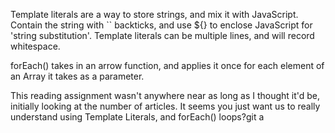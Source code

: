 Template literals are a way to store strings, and mix it with JavaScript. Contain the string with `` backticks, and use ${} to enclose JavaScript for 'string substitution'. Template literals can be multiple lines, and will record whitespace.

forEach() takes in an arrow function, and applies it once for each element of an Array it takes as a parameter.

This reading assignment wasn't anywhere near as long as I thought it'd be, initially looking at the number of articles. It seems you just want us to really understand using Template Literals, and forEach() loops?git a